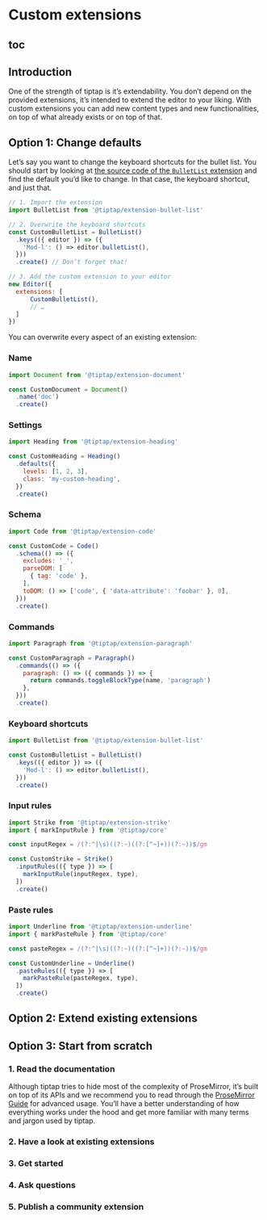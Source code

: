 # Custom extensions

## toc

## Introduction
One of the strength of tiptap is it’s extendability. You don’t depend on the provided extensions, it’s intended to extend the editor to your liking. With custom extensions you can add new content types and new functionalities, on top of what already exists or on top of that.

## Option 1: Change defaults

Let’s say you want to change the keyboard shortcuts for the bullet list. You should start by looking at [the source code of the `BulletList` extension](https://github.com/ueberdosis/tiptap-next/blob/main/packages/extension-bullet-list/index.ts) and find the default you’d like to change. In that case, the keyboard shortcut, and just that.

```js
// 1. Import the extension
import BulletList from '@tiptap/extension-bullet-list'

// 2. Overwrite the keyboard shortcuts
const CustomBulletList = BulletList()
  .keys(({ editor }) => ({
    'Mod-l': () => editor.bulletList(),
  }))
  .create() // Don’t forget that!

// 3. Add the custom extension to your editor
new Editor({
  extensions: [
      CustomBulletList(),
      // …
  ]
})
```

You can overwrite every aspect of an existing extension:

### Name

```js
import Document from '@tiptap/extension-document'

const CustomDocument = Document()
  .name('doc')
  .create()
```

### Settings

```js
import Heading from '@tiptap/extension-heading'

const CustomHeading = Heading()
  .defaults({
    levels: [1, 2, 3],
    class: 'my-custom-heading',
  })
  .create()
```

### Schema

```js
import Code from '@tiptap/extension-code'

const CustomCode = Code()
  .schema(() => ({
    excludes: '_',
    parseDOM: [
      { tag: 'code' },
    ],
    toDOM: () => ['code', { 'data-attribute': 'foobar' }, 0],
  }))
  .create()
```

### Commands

```js
import Paragraph from '@tiptap/extension-paragraph'

const CustomParagraph = Paragraph()
  .commands(() => ({
    paragraph: () => ({ commands }) => {
      return commands.toggleBlockType(name, 'paragraph')
    },
  }))
  .create()
```

### Keyboard shortcuts

```js
import BulletList from '@tiptap/extension-bullet-list'

const CustomBulletList = BulletList()
  .keys(({ editor }) => ({
    'Mod-l': () => editor.bulletList(),
  }))
  .create()
```

### Input rules

```js
import Strike from '@tiptap/extension-strike'
import { markInputRule } from '@tiptap/core'

const inputRegex = /(?:^|\s)((?:~)((?:[^~]+))(?:~))$/gm

const CustomStrike = Strike()
  .inputRules(({ type }) => [
    markInputRule(inputRegex, type),
  ])
  .create()
```

### Paste rules

```js
import Underline from '@tiptap/extension-underline'
import { markPasteRule } from '@tiptap/core'

const pasteRegex = /(?:^|\s)((?:~)((?:[^~]+))(?:~))$/gm

const CustomUnderline = Underline()
  .pasteRules(({ type }) => [
    markPasteRule(pasteRegex, type),
  ])
  .create()
```

## Option 2: Extend existing extensions

## Option 3: Start from scratch

### 1. Read the documentation
Although tiptap tries to hide most of the complexity of ProseMirror, it’s built on top of its APIs and we recommend you to read through the [ProseMirror Guide](https://ProseMirror.net/docs/guide/) for advanced usage. You’ll have a better understanding of how everything works under the hood and get more familiar with many terms and jargon used by tiptap.

### 2. Have a look at existing extensions

### 3. Get started

### 4. Ask questions

### 5. Publish a community extension

